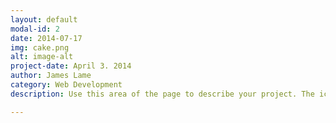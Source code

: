 ```yaml
---
layout: default
modal-id: 2
date: 2014-07-17
img: cake.png
alt: image-alt
project-date: April 3. 2014
author: James Lame
category: Web Development
description: Use this area of the page to describe your project. The icon above is part of a free icon set by <a href="https://sellfy.com/p/8Q9P/jV3VZ/">Flat Icons</a>. On their website, you can download their free set with 16 icons, or you can purchase the entire set with 146 icons for only $12!

---
```

